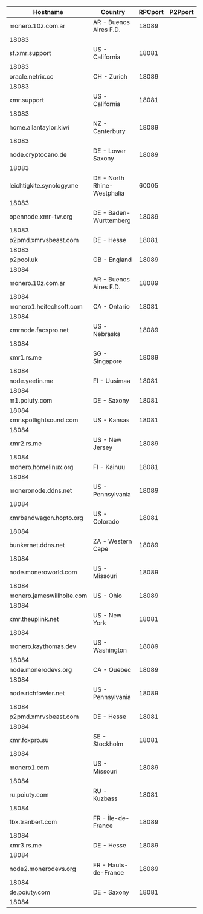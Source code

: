 Hostname | Country | RPCport | P2Pport
--- | --- | --- | ---
monero.10z.com.ar | AR - Buenos Aires F.D. | 18089
 | 18083
sf.xmr.support | US - California | 18081
 | 18083
oracle.netrix.cc | CH - Zurich | 18089
 | 18083
xmr.support | US - California | 18081
 | 18083
home.allantaylor.kiwi | NZ - Canterbury | 18089
 | 18083
node.cryptocano.de | DE - Lower Saxony | 18089
 | 18083
leichtigkite.synology.me | DE - North Rhine-Westphalia | 60005
 | 18083
opennode.xmr-tw.org | DE - Baden-Wurttemberg | 18089
 | 18083
p2pmd.xmrvsbeast.com | DE - Hesse | 18081
 | 18083
p2pool.uk | GB - England | 18089
 | 18084
monero.10z.com.ar | AR - Buenos Aires F.D. | 18089
 | 18084
monero1.heitechsoft.com | CA - Ontario | 18081
 | 18084
xmrnode.facspro.net | US - Nebraska | 18089
 | 18084
xmr1.rs.me | SG - Singapore | 18089
 | 18084
node.yeetin.me | FI - Uusimaa | 18081
 | 18084
m1.poiuty.com | DE - Saxony | 18081
 | 18084
xmr.spotlightsound.com | US - Kansas | 18081
 | 18084
xmr2.rs.me | US - New Jersey | 18089
 | 18084
monero.homelinux.org | FI - Kainuu | 18081
 | 18084
moneronode.ddns.net | US - Pennsylvania | 18089
 | 18084
xmrbandwagon.hopto.org | US - Colorado | 18081
 | 18084
bunkernet.ddns.net | ZA - Western Cape | 18089
 | 18084
node.moneroworld.com | US - Missouri | 18089
 | 18084
monero.jameswillhoite.com | US - Ohio | 18089
 | 18084
xmr.theuplink.net | US - New York | 18081
 | 18084
monero.kaythomas.dev | US - Washington | 18089
 | 18084
node.monerodevs.org | CA - Quebec | 18089
 | 18084
node.richfowler.net | US - Pennsylvania | 18089
 | 18084
p2pmd.xmrvsbeast.com | DE - Hesse | 18081
 | 18084
xmr.foxpro.su | SE - Stockholm | 18081
 | 18084
monero1.com | US - Missouri | 18089
 | 18084
ru.poiuty.com | RU - Kuzbass | 18081
 | 18084
fbx.tranbert.com | FR - Île-de-France | 18089
 | 18084
xmr3.rs.me | DE - Hesse | 18089
 | 18084
node2.monerodevs.org | FR - Hauts-de-France | 18089
 | 18084
de.poiuty.com | DE - Saxony | 18081
 | 18084
